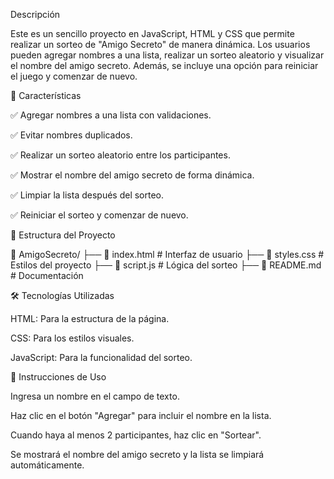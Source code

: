  Descripción

Este es un sencillo proyecto en JavaScript, HTML y CSS que permite realizar un sorteo de "Amigo Secreto" de manera dinámica. Los usuarios pueden agregar nombres a una lista, realizar un sorteo aleatorio y visualizar el nombre del amigo secreto. Además, se incluye una opción para reiniciar el juego y comenzar de nuevo.

🚀 Características

✅ Agregar nombres a una lista con validaciones.

✅ Evitar nombres duplicados.

✅ Realizar un sorteo aleatorio entre los participantes.

✅ Mostrar el nombre del amigo secreto de forma dinámica.

✅ Limpiar la lista después del sorteo.

✅ Reiniciar el sorteo y comenzar de nuevo.

📂 Estructura del Proyecto

📁 AmigoSecreto/
├── 📄 index.html       # Interfaz de usuario
├── 🎨 styles.css       # Estilos del proyecto
├── 🚀 script.js        # Lógica del sorteo
├── 📜 README.md       # Documentación

🛠️ Tecnologías Utilizadas

HTML: Para la estructura de la página.

CSS: Para los estilos visuales.

JavaScript: Para la funcionalidad del sorteo.

📖 Instrucciones de Uso

Ingresa un nombre en el campo de texto.

Haz clic en el botón "Agregar" para incluir el nombre en la lista.

Cuando haya al menos 2 participantes, haz clic en "Sortear".

Se mostrará el nombre del amigo secreto y la lista se limpiará automáticamente.
